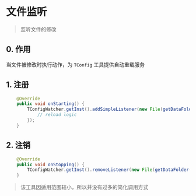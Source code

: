 # 文件监听
> 监听文件的修改

## 0. 作用
当文件被修改时执行动作，为 ``TConfig`` 工具提供自动重载服务

## 1. 注册
```java
    @Override
    public void onStarting() {
        TConfigWatcher.getInst().addSimpleListener(new File(getDataFolder(), "config.yml"), () -> {
            // reload logic
        });
    }
```

## 2. 注销
```java
    @Override
    public void onStopping() {
        TConfigWatcher.getInst().removeListener(new File(getDataFolder(), "config.yml"));
    }
```

> 该工具因适用范围较小，所以并没有过多的简化调用方式
